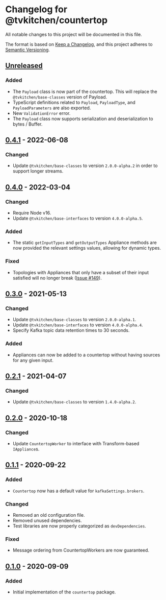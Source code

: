 # Changelog for @tvkitchen/countertop

All notable changes to this project will be documented in this file.

The format is based on [Keep a Changelog](https://keepachangelog.com/en/1.0.0/),
and this project adheres to [Semantic Versioning](https://semver.org/spec/v2.0.0.html).

## [Unreleased]
### Added
- The `Payload` class is now part of the countertop.  This will replace the `@tvkitchen/base-classes` version of Payload.
- TypeScript definitions related to `Payload`, `PayloadType`, and `PayloadParameters` are also exported.
- New `ValidationError` error.
- The `Payload` class now supports serialization and deserialization to bytes / Buffer.

## [0.4.1] - 2022-06-08
### Changed
- Update `@tvkitchen/base-classes` to version `2.0.0-alpha.2` in order to support longer streams.

## [0.4.0] - 2022-03-04
### Changed
- Require Node v16.
- Update `@tvkitchen/base-interfaces` to version `4.0.0-alpha.5`.

### Added
- The static `getInputTypes` and `getOutputTypes` Appliance methods are now provided the relevant settings values, allowing for dynamic types.

### Fixed
- Topologies with Appliances that only have a subset of their input satisfied will no longer break ([Issue #149](https://github.com/tvkitchen/countertop/issues/149)).

## [0.3.0] - 2021-05-13
### Changed
- Update `@tvkitchen/base-classes` to version `2.0.0-alpha.1`.
- Update `@tvkitchen/base-interfaces` to version `4.0.0-alpha.4`.
- Specify Kafka topic data retention times to 30 seconds.

### Added
- Appliances can now be added to a countertop without having sources for any given input.

## [0.2.1] - 2021-04-07
### Changed
- Update `@tvkitchen/base-classes` to version `1.4.0-alpha.2`.

## [0.2.0] - 2020-10-18
### Changed
- Update `CountertopWorker` to interface with Transform-based `IAppliance`s.

## [0.1.1] - 2020-09-22
### Added
- `Countertop` now has a default value for `kafkaSettings.brokers`.
### Changed
- Removed an old configuration file.
- Removed unused dependencies.
- Test libraries are now properly categorized as `devDependencies`.

### Fixed
- Message ordering from CountertopWorkers are now guaranteed.

## [0.1.0] - 2020-09-09
### Added
- Initial implementation of the `countertop` package.

[Unreleased]: https://github.com/tvkitchen/appliances/compare/@tvkitchen/countertop@0.4.1...HEAD
[0.4.1]: https://github.com/tvkitchen/countertop/releases/tag/@tvkitchen/countertop@0.4.1
[0.4.0]: https://github.com/tvkitchen/countertop/releases/tag/@tvkitchen/countertop@0.4.0
[0.3.0]: https://github.com/tvkitchen/countertop/releases/tag/@tvkitchen/countertop@0.3.0
[0.2.1]: https://github.com/tvkitchen/countertop/releases/tag/@tvkitchen/countertop@0.2.1
[0.2.0]: https://github.com/tvkitchen/countertop/releases/tag/@tvkitchen/countertop@0.2.0
[0.1.1]: https://github.com/tvkitchen/countertop/releases/tag/@tvkitchen/countertop@0.1.1
[0.1.0]: https://github.com/tvkitchen/countertop/releases/tag/@tvkitchen/countertop@0.1.0
